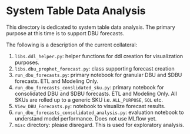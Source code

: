 # System Table Data Analysis

This directory is dedicated to system table data analysis. The primary purpose at this time is to support DBU forecasts.  

The following is a description of the current collateral:  
1. `libs.ddl_helper.py`: helper functions for ddl creation for visualization purposes. 
1. `libs.dbu_prophet_forecast.py`: class supporting forecast creation  
1. `run_dbu_forecasts.py`: primary notebook for granular DBU and $DBU forecasts. ETL and Modeling Only. 
1. `run_dbu_forecasts_conslidated_sku.py`: primary notebook for consolidated DBU and $DBU forecasts. ETL and Modeling Only. All SKUs are rolled up to a generic SKU i.e. `ALL_PURPOSE`, `SQL` etc. 
1. `View_DBU_Forecasts.py`: notebook to visualize forecast results.  
1. `run_dbu_forecasts_consolidated_analysis.py`: evaluation notebook to understand model performance. Does not use MLflow yet.  
1. `misc` directory: please disregard. This is used for exploratory analysis. 